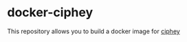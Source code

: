 # docker-ciphey
This repository allows you to build a docker image for [ciphey](https://github.com/Ciphey/Ciphey)
